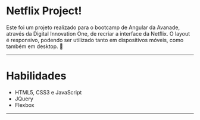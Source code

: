 # Netflix Project!

Este foi um projeto realizado para o bootcamp de Angular da Avanade, através da Digital Innovation One, de recriar a interface da Netflix.
O layout é responsivo, podendo ser utilizado tanto em dispositivos móveis, como também em desktop. 🚀

---

# Habilidades

  - HTML5, CSS3 e JavaScript
  - JQuery
  - Flexbox

---
